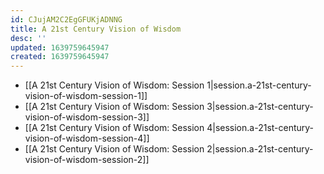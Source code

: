 ```yaml
---
id: CJujAM2C2EgGFUKjADNNG
title: A 21st Century Vision of Wisdom
desc: ''
updated: 1639759645947
created: 1639759645947
---
```


- [[A 21st Century Vision of Wisdom:  Session 1|session.a-21st-century-vision-of-wisdom-session-1]]
- [[A 21st Century Vision of Wisdom:  Session 3|session.a-21st-century-vision-of-wisdom-session-3]]
- [[A 21st Century Vision of Wisdom:  Session 4|session.a-21st-century-vision-of-wisdom-session-4]]
- [[A 21st Century Vision of Wisdom:  Session 2|session.a-21st-century-vision-of-wisdom-session-2]]

